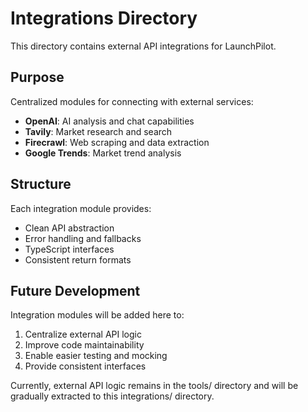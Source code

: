 # Integrations Directory

This directory contains external API integrations for LaunchPilot.

## Purpose

Centralized modules for connecting with external services:

- **OpenAI**: AI analysis and chat capabilities
- **Tavily**: Market research and search
- **Firecrawl**: Web scraping and data extraction
- **Google Trends**: Market trend analysis

## Structure

Each integration module provides:
- Clean API abstraction
- Error handling and fallbacks
- TypeScript interfaces
- Consistent return formats

## Future Development

Integration modules will be added here to:
1. Centralize external API logic
2. Improve code maintainability  
3. Enable easier testing and mocking
4. Provide consistent interfaces

Currently, external API logic remains in the tools/ directory and will be gradually extracted to this integrations/ directory. 